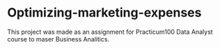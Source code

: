 # Optimizing-marketing-expenses
This project was made as an assignment for Practicum100 Data Analyst course to maser Business Analitics.
